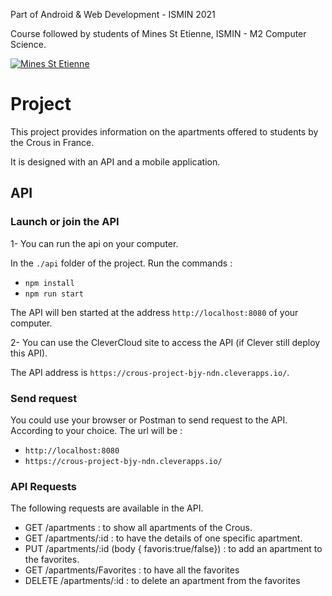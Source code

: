 Part of Android & Web Development - ISMIN 2021

Course followed by students of Mines St Etienne, ISMIN - M2 Computer Science.

[![Mines St Etienne](./logo.png)](https://www.mines-stetienne.fr/)

# Project 

This project provides information on the apartments offered to students by the Crous in France.

It is designed with an API and a mobile application.


## API

### Launch or join the API

1- You can run the api on your computer.

In the `./api` folder of the project.
Run the commands : 
- `npm install`
- `npm run start`

The API will ben started at the address `http://localhost:8080` of your computer.

2- You can use the CleverCloud site to access the API (if Clever still deploy this API).

The API address is `https://crous-project-bjy-ndn.cleverapps.io/`.

### Send request

You could use your browser or Postman to send request to the API.
According to your choice. 
The url will be : 
- `http://localhost:8080`
- `https://crous-project-bjy-ndn.cleverapps.io/`

### API Requests 

The following requests are available in the API.

- GET /apartments : to show all apartments of the Crous.
- GET /apartments/:id : to have the details of one specific apartment.
- PUT /apartments/:id (body  { favoris:true/false}) : to add an apartment to the favorites.
- GET /apartments/Favorites : to have all the favorites
- DELETE /apartments/:id : to delete an apartment from the favorites



